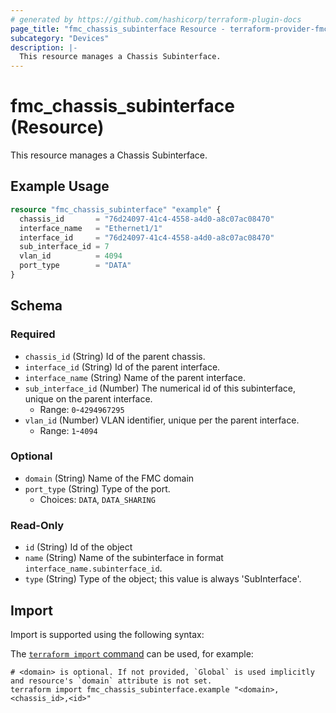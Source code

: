 ```yaml
---
# generated by https://github.com/hashicorp/terraform-plugin-docs
page_title: "fmc_chassis_subinterface Resource - terraform-provider-fmc"
subcategory: "Devices"
description: |-
  This resource manages a Chassis Subinterface.
---
```


# fmc_chassis_subinterface (Resource)

This resource manages a Chassis Subinterface.

## Example Usage

```terraform
resource "fmc_chassis_subinterface" "example" {
  chassis_id       = "76d24097-41c4-4558-a4d0-a8c07ac08470"
  interface_name   = "Ethernet1/1"
  interface_id     = "76d24097-41c4-4558-a4d0-a8c07ac08470"
  sub_interface_id = 7
  vlan_id          = 4094
  port_type        = "DATA"
}
```

<!-- schema generated by tfplugindocs -->
## Schema

### Required

- `chassis_id` (String) Id of the parent chassis.
- `interface_id` (String) Id of the parent interface.
- `interface_name` (String) Name of the parent interface.
- `sub_interface_id` (Number) The numerical id of this subinterface, unique on the parent interface.
  - Range: `0`-`4294967295`
- `vlan_id` (Number) VLAN identifier, unique per the parent interface.
  - Range: `1`-`4094`

### Optional

- `domain` (String) Name of the FMC domain
- `port_type` (String) Type of the port.
  - Choices: `DATA`, `DATA_SHARING`

### Read-Only

- `id` (String) Id of the object
- `name` (String) Name of the subinterface in format `interface_name.subinterface_id`.
- `type` (String) Type of the object; this value is always 'SubInterface'.

## Import

Import is supported using the following syntax:

The [`terraform import` command](https://developer.hashicorp.com/terraform/cli/commands/import) can be used, for example:

```shell
# <domain> is optional. If not provided, `Global` is used implicitly and resource's `domain` attribute is not set.
terraform import fmc_chassis_subinterface.example "<domain>,<chassis_id>,<id>"
```
